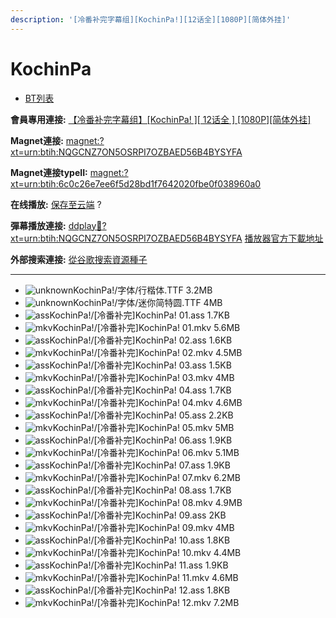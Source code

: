 ```yaml
---
description: '[冷番补完字幕组][KochinPa!][12话全][1080P][简体外挂]'
---
```


# KochinPa

* [BT列表](https://share.dmhy.org/topics/view/451763_KochinPa!_12_1080P.html#tabs-1)

**會員專用連接:** [【冷番补完字幕组】\[KochinPa! \]\[ 12话全 \] \[1080P\]\[简体外挂\]](https://dl.dmhy.org/2017/01/17/6c0c26e7ee6f5d28bd1f7642020fbe0f038960a0.torrent)

**Magnet連接:** [magnet:?xt=urn:btih:NQGCNZ7ON5OSRPI7OZBAED56B4BYSYFA](https://magnet/?xt=urn:btih:NQGCNZ7ON5OSRPI7OZBAED56B4BYSYFA\&dn=\&tr=http%3A%2F%2F208.67.16.113%3A8000%2Fannounce\&tr=udp%3A%2F%2F208.67.16.113%3A8000%2Fannounce\&tr=http%3A%2F%2Ftracker.openbittorrent.com%3A80%2Fannounce\&tr=http%3A%2F%2Ftracker.publicbt.com%3A80%2Fannounce\&tr=http%3A%2F%2Ftracker.prq.to%2Fannounce\&tr=http%3A%2F%2Fopen.acgtracker.com%3A1096%2Fannounce\&tr=http%3A%2F%2Ftr.bangumi.moe%3A6969%2Fannounce\&tr=https%3A%2F%2Ft-115.rhcloud.com%2Fonly_for_ylbud\&tr=http%3A%2F%2Fbtfile.sdo.com%3A6961%2Fannounce\&tr=http%3A%2F%2Fexodus.desync.com%3A6969%2Fannounce\&tr=https%3A%2F%2Ftr.bangumi.moe%3A9696%2Fannounce\&tr=http%3A%2F%2F121.14.98.151%3A9090%2Fannounce\&tr=http%3A%2F%2F173.254.204.71%3A1096%2Fannounce\&tr=http%3A%2F%2F188.190.120.74%3A80%2Fannounce\&tr=http%3A%2F%2F94.228.192.98%2Fannounce\&tr=http%3A%2F%2F95.68.246.30%3A80%2Fannounce\&tr=http%3A%2F%2Fanisaishuu.de%3A2710%2Fannounce)

**Magnet連接typeII:** [magnet:?xt=urn:btih:6c0c26e7ee6f5d28bd1f7642020fbe0f038960a0](https://magnet/?xt=urn:btih:6c0c26e7ee6f5d28bd1f7642020fbe0f038960a0)

**在线播放:** [保存至云端](https://mypikpak.com/drive/url-checker?url=magnet:?xt=urn:btih:6c0c26e7ee6f5d28bd1f7642020fbe0f038960a0) ?

**彈幕播放連接:** [ddplay:magnet:?xt=urn:btih:NQGCNZ7ON5OSRPI7OZBAED56B4BYSYFA](ddplay:magnet:?xt=urn:btih:NQGCNZ7ON5OSRPI7OZBAED56B4BYSYFA\&dn=\&tr=http%3A%2F%2F208.67.16.113%3A8000%2Fannounce\&tr=udp%3A%2F%2F208.67.16.113%3A8000%2Fannounce\&tr=http%3A%2F%2Ftracker.openbittorrent.com%3A80%2Fannounce\&tr=http%3A%2F%2Ftracker.publicbt.com%3A80%2Fannounce\&tr=http%3A%2F%2Ftracker.prq.to%2Fannounce\&tr=http%3A%2F%2Fopen.acgtracker.com%3A1096%2Fannounce\&tr=http%3A%2F%2Ftr.bangumi.moe%3A6969%2Fannounce\&tr=https%3A%2F%2Ft-115.rhcloud.com%2Fonly_for_ylbud\&tr=http%3A%2F%2Fbtfile.sdo.com%3A6961%2Fannounce\&tr=http%3A%2F%2Fexodus.desync.com%3A6969%2Fannounce\&tr=https%3A%2F%2Ftr.bangumi.moe%3A9696%2Fannounce\&tr=http%3A%2F%2F121.14.98.151%3A9090%2Fannounce\&tr=http%3A%2F%2F173.254.204.71%3A1096%2Fannounce\&tr=http%3A%2F%2F188.190.120.74%3A80%2Fannounce\&tr=http%3A%2F%2F94.228.192.98%2Fannounce\&tr=http%3A%2F%2F95.68.246.30%3A80%2Fannounce\&tr=http%3A%2F%2Fanisaishuu.de%3A2710%2Fannounce) [播放器官方下載地址](http://www.dandanplay.com/?from=dmhy)

**外部搜索連接:** [從谷歌搜索資源種子](https://www.google.com/search?oe=utf-8\&q=6c0c26e7ee6f5d28bd1f7642020fbe0f038960a0)

***

* ![unknown](https://share.dmhy.org/images/icon/unknown.gif)KochinPa!/字体/行楷体.TTF 3.2MB
* ![unknown](https://share.dmhy.org/images/icon/unknown.gif)KochinPa!/字体/迷你简特圆.TTF 4MB
* ![ass](https://share.dmhy.org/images/icon/ass.gif)KochinPa!/\[冷番补完]KochinPa! 01.ass 1.7KB
* ![mkv](https://share.dmhy.org/images/icon/mkv.gif)KochinPa!/\[冷番补完]KochinPa! 01.mkv 5.6MB
* ![ass](https://share.dmhy.org/images/icon/ass.gif)KochinPa!/\[冷番补完]KochinPa! 02.ass 1.6KB
* ![mkv](https://share.dmhy.org/images/icon/mkv.gif)KochinPa!/\[冷番补完]KochinPa! 02.mkv 4.5MB
* ![ass](https://share.dmhy.org/images/icon/ass.gif)KochinPa!/\[冷番补完]KochinPa! 03.ass 1.5KB
* ![mkv](https://share.dmhy.org/images/icon/mkv.gif)KochinPa!/\[冷番补完]KochinPa! 03.mkv 4MB
* ![ass](https://share.dmhy.org/images/icon/ass.gif)KochinPa!/\[冷番补完]KochinPa! 04.ass 1.7KB
* ![mkv](https://share.dmhy.org/images/icon/mkv.gif)KochinPa!/\[冷番补完]KochinPa! 04.mkv 4.6MB
* ![ass](https://share.dmhy.org/images/icon/ass.gif)KochinPa!/\[冷番补完]KochinPa! 05.ass 2.2KB
* ![mkv](https://share.dmhy.org/images/icon/mkv.gif)KochinPa!/\[冷番补完]KochinPa! 05.mkv 5MB
* ![ass](https://share.dmhy.org/images/icon/ass.gif)KochinPa!/\[冷番补完]KochinPa! 06.ass 1.9KB
* ![mkv](https://share.dmhy.org/images/icon/mkv.gif)KochinPa!/\[冷番补完]KochinPa! 06.mkv 5.1MB
* ![ass](https://share.dmhy.org/images/icon/ass.gif)KochinPa!/\[冷番补完]KochinPa! 07.ass 1.9KB
* ![mkv](https://share.dmhy.org/images/icon/mkv.gif)KochinPa!/\[冷番补完]KochinPa! 07.mkv 6.2MB
* ![ass](https://share.dmhy.org/images/icon/ass.gif)KochinPa!/\[冷番补完]KochinPa! 08.ass 1.7KB
* ![mkv](https://share.dmhy.org/images/icon/mkv.gif)KochinPa!/\[冷番补完]KochinPa! 08.mkv 4.9MB
* ![ass](https://share.dmhy.org/images/icon/ass.gif)KochinPa!/\[冷番补完]KochinPa! 09.ass 2KB
* ![mkv](https://share.dmhy.org/images/icon/mkv.gif)KochinPa!/\[冷番补完]KochinPa! 09.mkv 4MB
* ![ass](https://share.dmhy.org/images/icon/ass.gif)KochinPa!/\[冷番补完]KochinPa! 10.ass 1.8KB
* ![mkv](https://share.dmhy.org/images/icon/mkv.gif)KochinPa!/\[冷番补完]KochinPa! 10.mkv 4.4MB
* ![ass](https://share.dmhy.org/images/icon/ass.gif)KochinPa!/\[冷番补完]KochinPa! 11.ass 1.9KB
* ![mkv](https://share.dmhy.org/images/icon/mkv.gif)KochinPa!/\[冷番补完]KochinPa! 11.mkv 4.6MB
* ![ass](https://share.dmhy.org/images/icon/ass.gif)KochinPa!/\[冷番补完]KochinPa! 12.ass 1.8KB
* ![mkv](https://share.dmhy.org/images/icon/mkv.gif)KochinPa!/\[冷番补完]KochinPa! 12.mkv 7.2MB
